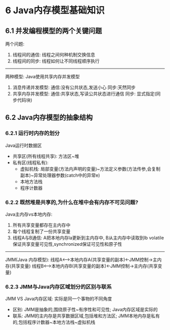 # 6 Java内存模型基础知识
## 6.1 并发编程模型的两个关键问题
两个问题:
1. 线程间的通信: 线程之间何种机制交换信息
2. 线程间的同步: 线程如何让不同线程顺序执行
------
两种模型: Java使用共享内存并发模型
1. 消息传递并发模型: 通信:没有公共状态,发送小心 同步:天然同步
2. 共享内存并发模型: 通信:共享状态,写读公共状态进行通信 同步: 显式指定(同步代码块)

## 6.2 Java内存模型的抽象结构
### 6.2.1 运行时内存的划分
Java运行时数据区
- 共享区(所有线程共享): 方法区~堆
- 私有区(线程私有): 
  + 虚拟机栈: 局部变量(方法内声明的变量)~方法定义参数(方法传参,会复制副本)~异常处理器参数(catch中的异常e)
  + 本地方法栈
  + 程序计数器
### 6.2.2 既然堆是共享的,为什么在堆中会有内存不可见问题?
Java主内存vs本地内存:
1. 所有共享变量都存在主内存中
2. 每个线程复制了一份共享变量
3. 线程A与B通信: A把本地内存la更新到主内存中, B从主内存中读取到lb
    volatile保证共享变量可见性,synchronized保证可见性和原子性
------
JMM(Java 内存模型):
线程A<-->本地内存A(共享变量的副本)<-JMM控制->主内存(共享变量)
线程B<-->本地内存B(共享变量的副本)<-JMM控制->主内存(共享变量)
### 6.2.3 JMM与Java内存区域划分的区别与联系
JMM VS Java内存区域: 实际是同一个事物的不同角度
- 区别: JMM是抽象的,围绕原子性~有序性和可见性; Java内存区域是实际的
- 联系: JMM的主内存是共享数据区域,包括堆和方法区; JMM本地内存是私有的,包括程序计数器~本地方法栈~虚拟机栈